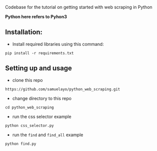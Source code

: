 Codebase for the tutorial on getting started with web scraping in Python

**Python here refers to Pyhon3**
## Installation:

- Install required libraries using this command:
```
pip install -r requirements.txt
```



## Setting up and usage

- clone this repo 

```
https://github.com/samuelayo/python_web_scraping.git
```

- change directory to this repo 
```
cd python_web_scraping
```
- run the css selector example
```
python css_selector.py

```
- run the `find` and `find_all` example
```
python find.py
```




